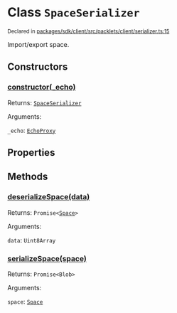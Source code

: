 # Class `SpaceSerializer`
<sub>Declared in [packages/sdk/client/src/packlets/client/serializer.ts:15](https://github.com/dxos/dxos/blob/main/packages/sdk/client/src/packlets/client/serializer.ts#L15)</sub>


Import/export space.

## Constructors
### [constructor(_echo)](https://github.com/dxos/dxos/blob/main/packages/sdk/client/src/packlets/client/serializer.ts#L17)


Returns: <code>[SpaceSerializer](/api/@dxos/client/classes/SpaceSerializer)</code>

Arguments: 

`_echo`: <code>[EchoProxy](/api/@dxos/client/classes/EchoProxy)</code>

## Properties

## Methods
### [deserializeSpace(data)](https://github.com/dxos/dxos/blob/main/packages/sdk/client/src/packlets/client/serializer.ts#L26)


Returns: <code>Promise&lt;[Space](/api/@dxos/client/interfaces/Space)&gt;</code>

Arguments: 

`data`: <code>Uint8Array</code>
### [serializeSpace(space)](https://github.com/dxos/dxos/blob/main/packages/sdk/client/src/packlets/client/serializer.ts#L21)


Returns: <code>Promise&lt;Blob&gt;</code>

Arguments: 

`space`: <code>[Space](/api/@dxos/client/interfaces/Space)</code>